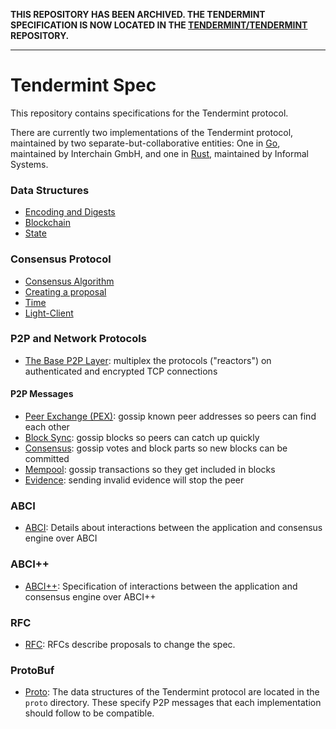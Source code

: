 **THIS REPOSITORY HAS BEEN ARCHIVED. THE TENDERMINT SPECIFICATION IS NOW LOCATED IN THE [TENDERMINT/TENDERMINT](https://github.com/tendermint/tendermint/tree/master/spec) REPOSITORY.**

---

# Tendermint Spec

This repository contains specifications for the Tendermint protocol.

There are currently two implementations of the Tendermint protocol,
maintained by two separate-but-collaborative entities:
One in [Go](https://github.com/tendermint/tendermint),
maintained by Interchain GmbH,
and one in [Rust](https://github.com/informalsystems/tendermint-rs),
maintained by Informal Systems.

### Data Structures

- [Encoding and Digests](./spec/core/encoding.md)
- [Blockchain](./spec/core/data_structures.md)
- [State](./spec/core/state.md)

### Consensus Protocol

- [Consensus Algorithm](./spec/consensus/consensus.md)
- [Creating a proposal](./spec/consensus/creating-proposal.md)
- [Time](./spec/consensus/bft-time.md)
- [Light-Client](./spec/consensus/light-client/README.md)

### P2P and Network Protocols

- [The Base P2P Layer](./spec/p2p/node.md): multiplex the protocols ("reactors") on authenticated and encrypted TCP connections

#### P2P Messages

- [Peer Exchange (PEX)](./spec/p2p/messages/pex.md): gossip known peer addresses so peers can find each other
- [Block Sync](./spec/p2p/messages/block-sync.md): gossip blocks so peers can catch up quickly
- [Consensus](./spec/p2p/messages/consensus.md): gossip votes and block parts so new blocks can be committed
- [Mempool](./spec/p2p/messages/mempool.md): gossip transactions so they get included in blocks
- [Evidence](./spec/p2p/messages/evidence.md): sending invalid evidence will stop the peer

### ABCI

- [ABCI](./spec/abci/README.md): Details about interactions between the
  application and consensus engine over ABCI

### ABCI++

- [ABCI++](./spec/abci++/README.md): Specification of interactions between the
  application and consensus engine over ABCI++

### RFC

- [RFC](./rfc/README.md): RFCs describe proposals to change the spec.

### ProtoBuf

- [Proto](./proto/README.md): The data structures of the Tendermint protocol are located in the `proto` directory. These specify P2P messages that each implementation should follow to be compatible.
